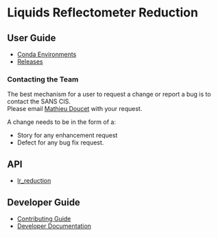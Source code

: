 # Liquids Reflectometer Reduction

## User Guide

- [Conda Environments](./user/conda_environments.md)
- [Releases](./releases.md)


### Contacting the Team

The best mechanism for a user to request a change or report a bug is to contact the SANS CIS.  
Please email [Mathieu Doucet](mailto:doucetm@ornl.gov) with your request.

A change needs to be in the form of a:

- Story for any enhancement request
- Defect for any bug fix request.

## API

- [lr_reduction](source/api/lr_reduction.md)


## Developer Guide

- [Contributing Guide](source/developer/contributing.md)
- [Developer Documentation](source/developer/developer.md)
